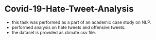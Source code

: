 # Covid-19-Hate-Tweet-Analysis
  - this task was performed as a part of an academic case study on NLP.
  - performed analysis on hate tweets and offensive tweets.
  - the dataset is provided as climate.csv file.
## 
